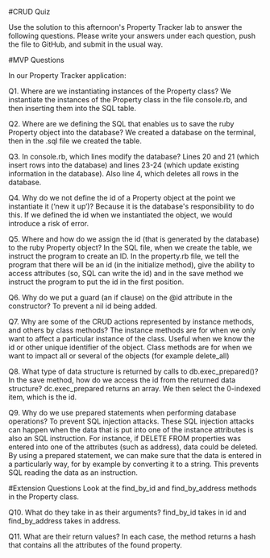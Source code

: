 #CRUD Quiz

Use the solution to this afternoon's Property Tracker lab to answer the following questions. Please write your answers under each question, push the file to GitHub, and submit in the usual way.

#MVP Questions

In our Property Tracker application:

Q1. Where are we instantiating instances of the Property class?
  We instantiate the instances of the Property class in the file console.rb, and then inserting them into the SQL table.

Q2. Where are we defining the SQL that enables us to save the ruby Property object into the database?
  We created a database on the terminal, then in the .sql file we created the table.

Q3. In console.rb, which lines modify the database?
  Lines 20 and 21 (which insert rows into the database) and lines 23-24 (which update existing information in the database). Also line 4, which deletes all rows in the database.

Q4. Why do we not define the id of a Property object at the point we instantiate it (‘new it up’)?
  Because it is the database's responsibility to do this. If we defined the id when we instantiated the object, we would introduce a risk of error.

Q5. Where and how do we assign the id (that is generated by the database) to the ruby Property object?
  In the SQL file, when we create the table, we instruct the program to create an ID. In the property.rb file, we tell the program that there will be an id (in the initialize method), give the ability to access attributes (so, SQL can write the id) and in the save method we instruct the program to put the id in the first position.

Q6. Why do we put a guard (an if clause) on the @id attribute in the constructor?
  To prevent a nil id being added.

Q7. Why are some of the CRUD actions represented by instance methods, and others by class methods?
  The instance methods are for when we only want to affect a particular instance of the class. Useful when we know the id or other unique identifier of the object. Class methods are for when we want to impact all or several of the objects (for example delete_all)


Q8. What type of data structure is returned by calls to db.exec_prepared()? In the save method, how do we access the id from the returned data structure?
  dc.exec_prepared returns an array. We then select the 0-indexed item, which is the id.

Q9. Why do we use prepared statements when performing database operations?
To prevent SQL injection attacks. These SQL injection attacks can happen when the data that is put into one of the instance attributes is also an SQL instruction. For instance, if DELETE FROM properties was entered into one of the attributes (such as address), data could be deleted. By using a prepared statement, we can make sure that the data is entered in a particularly way, for by example by converting it to a string. This prevents SQL reading the data as an instruction.

#Extension Questions
Look at the find_by_id and find_by_address methods in the Property class.

Q10. What do they take in as their arguments?
find_by_id takes in id and find_by_address takes in address.

Q11. What are their return values?
In each case, the method returns a hash that contains all the attributes of the found property. 
